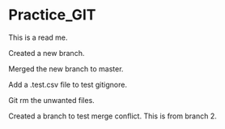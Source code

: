 # Practice_GIT

This is a read me.

Created a new branch.

Merged the new branch to master.

Add a .test.csv file to test gitignore.

Git rm the unwanted files.

Created a branch to test merge conflict. This is from branch 2.
